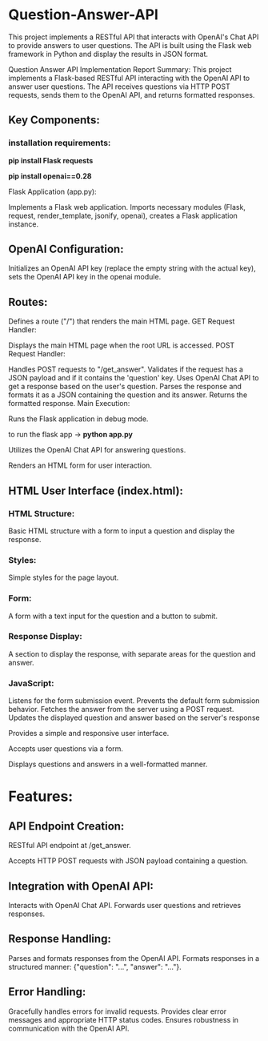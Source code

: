 # Question-Answer-API
This project implements a RESTful API that interacts with OpenAI's Chat API to provide answers to user questions. The API is built using the Flask web framework in Python and display the results in JSON format.

Question Answer API Implementation Report
Summary:
This project implements a Flask-based RESTful API interacting with the OpenAI API to answer user questions. The API receives questions via HTTP POST requests, sends them to the OpenAI API, and returns formatted responses.

## Key Components:
### installation requirements:

**pip install Flask requests**

**pip install openai==0.28**

Flask Application (app.py):

Implements a Flask web application.
Imports necessary modules (Flask, request, render_template, jsonify, openai), creates a Flask application instance.

## OpenAI Configuration:

Initializes an OpenAI API key (replace the empty string with the actual key), sets the OpenAI API key in the openai module.

## Routes:

Defines a route ("/") that renders the main HTML page.
GET Request Handler:

Displays the main HTML page when the root URL is accessed.
POST Request Handler:

Handles POST requests to "/get_answer".
Validates if the request has a JSON payload and if it contains the 'question' key.
Uses OpenAI Chat API to get a response based on the user's question.
Parses the response and formats it as a JSON containing the question and its answer.
Returns the formatted response.
Main Execution:

Runs the Flask application in debug mode.

to run the flask app -> **python app.py**

Utilizes the OpenAI Chat API for answering questions.

Renders an HTML form for user interaction.

## HTML User Interface (index.html):

### HTML Structure:

Basic HTML structure with a form to input a question and display the response.

### Styles:

Simple styles for the page layout.

### Form:

A form with a text input for the question and a button to submit.

### Response Display:

A section to display the response, with separate areas for the question and answer.

### JavaScript:

Listens for the form submission event.
Prevents the default form submission behavior.
Fetches the answer from the server using a POST request.
Updates the displayed question and answer based on the server's response

Provides a simple and responsive user interface.

Accepts user questions via a form.

Displays questions and answers in a well-formatted manner.

# Features:

## API Endpoint Creation:

RESTful API endpoint at /get_answer.

Accepts HTTP POST requests with JSON payload containing a question.

## Integration with OpenAI API:

Interacts with OpenAI Chat API.
Forwards user questions and retrieves responses.

## Response Handling:

Parses and formats responses from the OpenAI API.
Formats responses in a structured manner: {"question": "...", "answer": "..."}.

## Error Handling:

Gracefully handles errors for invalid requests.
Provides clear error messages and appropriate HTTP status codes.
Ensures robustness in communication with the OpenAI API.
